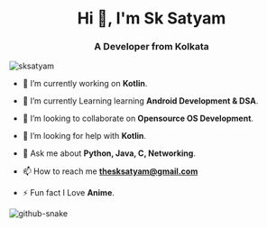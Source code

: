 <h1 align="center">Hi 👋, I'm Sk Satyam</h1>
<h3 align="center">A Developer from Kolkata</h3>

<p align="left"> <img src="https://komarev.com/ghpvc/?username=sksatyam&label=Profile%20views&color=0e75b6&style=flat" alt="sksatyam" /> </p>

- 🔭 I’m currently working on **Kotlin**.

- 🌱 I’m currently Learning learning **Android Development & DSA**.

- 👯 I’m looking to collaborate on **Opensource OS Development**.

- 🤝 I’m looking for help with **Kotlin**.

- 💬 Ask me about **Python, Java, C, Networking**.

- 📫 How to reach me **thesksatyam@gmail.com**

- ⚡ Fun fact I Love **Anime**.


<picture>
  <source media="(prefers-color-scheme: dark)" srcset="https://raw.githubusercontent.com/sksatyam/sksatyam/output/github-contribution-grid-snake-dark.svg" />
  <source media="(prefers-color-scheme: light)" srcset="https://raw.githubusercontent.com/sksatyam/sksatyam/output/github-contribution-grid-snake.svg" />
  <img alt="github-snake" src="github-snake.svg" />
</picture>
